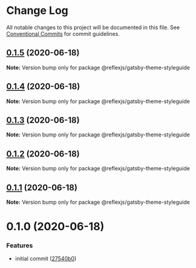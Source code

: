 # Change Log

All notable changes to this project will be documented in this file.
See [Conventional Commits](https://conventionalcommits.org) for commit guidelines.

## [0.1.5](https://github.com/reflexjs/reflex/compare/@reflexjs/gatsby-theme-styleguide@0.1.4...@reflexjs/gatsby-theme-styleguide@0.1.5) (2020-06-18)

**Note:** Version bump only for package @reflexjs/gatsby-theme-styleguide





## [0.1.4](https://github.com/reflexjs/reflex/compare/@reflexjs/gatsby-theme-styleguide@0.1.3...@reflexjs/gatsby-theme-styleguide@0.1.4) (2020-06-18)

**Note:** Version bump only for package @reflexjs/gatsby-theme-styleguide





## [0.1.3](https://github.com/reflexjs/reflex/compare/@reflexjs/gatsby-theme-styleguide@0.1.2...@reflexjs/gatsby-theme-styleguide@0.1.3) (2020-06-18)

**Note:** Version bump only for package @reflexjs/gatsby-theme-styleguide





## [0.1.2](https://github.com/reflexjs/reflex/compare/@reflexjs/gatsby-theme-styleguide@0.1.1...@reflexjs/gatsby-theme-styleguide@0.1.2) (2020-06-18)

**Note:** Version bump only for package @reflexjs/gatsby-theme-styleguide





## [0.1.1](https://github.com/reflexjs/reflex/compare/@reflexjs/gatsby-theme-styleguide@0.1.0...@reflexjs/gatsby-theme-styleguide@0.1.1) (2020-06-18)

**Note:** Version bump only for package @reflexjs/gatsby-theme-styleguide





# 0.1.0 (2020-06-18)


### Features

* initial commit ([27540b0](https://github.com/reflexjs/reflex/commit/27540b022a849212a21894b05df928e5e6b19456))
